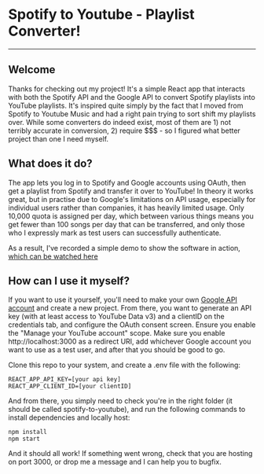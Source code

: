 # Spotify to Youtube - Playlist Converter!
----
## Welcome
Thanks for checking out my project! It's a simple React app that interacts with both the Spotify API and the Google API to convert Spotify playlists into YouTube playlists.
It's inspired quite simply by the fact that I moved from Spotify to Youtube Music and had a right pain trying to sort shift my playlists over.
While some converters do indeed exist, most of them are 1) not terribly accurate in conversion, 2) require $$$ - so I figured what better project than one I need myself.

## What does it do?
The app lets you log in to Spotify and Google accounts using OAuth, then get a playlist from Spotify and transfer it over to YouTube! In theory it works great, but in practise due to Google's limitations on API usage, especially for individual users rather than companies, it has heavily limited usage. Only 10,000 quota is assigned per day, which between various things means you get fewer than 100 songs per day that can be transferred, and only those who I expressly mark as test users can successfully authenticate.

As a result, I've recorded a simple demo to show the software in action, [which can be watched here](https://youtu.be/t_o1uDLeaiE)

## How can I use it myself?
If you want to use it yourself, you'll need to make your own [Google API account](https://console.cloud.google.com/) and create a new project. From there, you want to generate an API key (with at least access to YouTube Data v3) and a clientID on the credentials tab, and configure the OAuth consent screen. Ensure you enable the "Manage your YouTube account" scope.
Make sure you enable http://localhost:3000 as a redirect URI, add whichever Google account you want to use as a test user, and after that you should be good to go.

Clone this repo to your system, and create a .env file with the following:
```
REACT_APP_API_KEY=[your api key]
REACT_APP_CLIENT_ID=[your clientID]
```

And from there, you simply need to check you're in the right folder (it should be called spotify-to-youtube), and run the following commands to install dependencies and locally host:
```
npm install
npm start
```
And it should all work!
If something went wrong, check that you are hosting on port 3000, or drop me a message and I can help you to bugfix.
